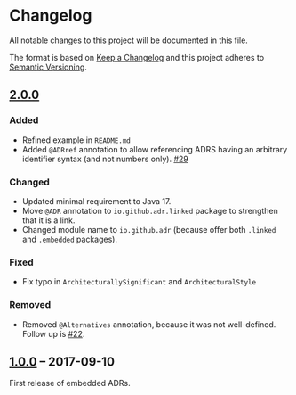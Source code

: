 # Changelog

All notable changes to this project will be documented in this file.

The format is based on [Keep a Changelog](http://keepachangelog.com/)
and this project adheres to [Semantic Versioning](http://semver.org/).

## [2.0.0]

### Added

- Refined example in `README.md`
- Added `@ADRref` annotation to allow referencing ADRS having an arbitrary identifier syntax (and not numbers only). [#29](https://github.com/adr/e-adr/pull/29)

### Changed

- Updated minimal requirement to Java 17.
- Move `@ADR` annotation to `io.github.adr.linked` package to strengthen that it is a link.
- Changed module name to `io.github.adr` (because offer both `.linked` and `.embedded` packages).

### Fixed

- Fix typo in `ArchitecturallySignificant` and `ArchitecturalStyle`

### Removed

- Removed `@Alternatives` annotation, because it was not well-defined. Follow up is [#22](https://github.com/adr/e-adr/issues/22).

## [1.0.0] – 2017-09-10

First release of embedded ADRs.

[2.0.0]: https://github.com/adr/e-adr/compare/1.0.0...2.0.0
[1.0.0]: https://github.com/adr/e-adr/releases/tag/1.0.0
